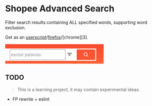 # Shopee Advanced Search

Filter search results containing ALL specified words, supporting word exclusion.

Get as an [userscript][1]/[firefox][2]/[chrome][3].

![Before](media/activated.png)

## TODO
> This is a learning project, it may contain experimental ideas.

- FP rewrite + eslint


[1]: https://openuserjs.org/users/icetbr/scripts
[2]: https://addons.mozilla.org/en-US/firefox/user/36373/
